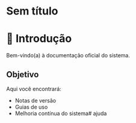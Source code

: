 # Sem título

# 📘 Introdução

Bem-vindo(a) à documentação oficial do sistema.

## Objetivo

Aqui você encontrará:

- Notas de versão
- Guias de uso
- Melhoria contínua do sistema#   a j u d a  
 